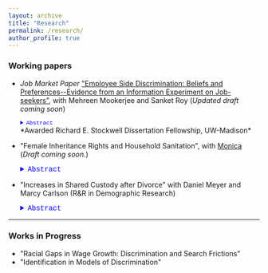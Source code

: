 ```yaml
---
layout: archive
title: "Research"
permalink: /research/
author_profile: true
---
```


### Working papers


- *Job Market Paper*     ["Employee Side Discrimination: Beliefs and Preferences--Evidence from an Information Experiment on Job-seekers"](https://ssc.wisc.edu/~alam4/Alam_JMP.pdf), with Mehreen Mookerjee and Sanket Roy    (*Updated draft coming  soon*)
    <details style="font-size:80%;">  <summary style="color:blue; font-family:courier; font-size:100%; background-color:powderred;"> Abstract</summary>  <br>  In this paper we provide novel evidence on the distribution of workers' preferences on manager's gender and their beleifs on manager's mentorship quality.  We design and conduct a novel within-worker information experiment and embed it in a hypothetical job choice survey for job-seekers. In absence of information on manager quality, on average workers are indifferent between male and female managers. However, given information on manager mentorship quality, workers prefer to work for female managers--willing to give up 1.3-2.2% of average annual wages to work for female managers, on average. Estimating our job choice model for each worker we find 60% of workers prefer to work for female managers, and in the absence of information on manager quality 62% believed male managers to be of better quality. We do not find evidence of such negative beliefs on female manager mentorship among workers whose mothers are more educated than their fathers and among female workers who have majored in science. We corroborate this result of negative beliefs on female manager quality in an ex-post survey where we directly elicit worker beliefs. The results suggest that glass ceilings for females at the managerial level, driven by discrimination by firm executiveswho decide on promotioncould be potentially underestimated. </details>
    *Awarded Richard E. Stockwell Dissertation Fellowship, UW-Madison*
    
- "Female Inheritance Rights and Household Sanitation", with [Monica](https://sites.google.com/view/monicauwmadison) (*Draft coming soon.*)
    <details>  <summary style="color:blue; font-family:courier;"> Abstract</summary>  Health hazards due to open defecation are most prominent in India. Females benefit from toilets in households more than males. In this paper we estimate the impact of increased inheritance rights of females on the presence of a toilet in the household. Daughters being usually married away to the household of the groom, available household level nationally representative data do not have all original (natal) household characteristics – which determines treatment eligibility. Under generic assumptions, we show that when the treatment is partially observed to the researcher, we can derive a lower bound on the average treatment effect in a difference in differences framework. We estimate that the policy increased the probability of the presence of a toilet in the household a woman is married into, by at least 4.3% points. We uncover conditional treatment effects by the age of the daughter at the time of policy implementation and find it to be the largest for the group of females who were the youngest at the time of policy implementation.  </details> 
        
- "Increases in Shared Custody after Divorce" with Daniel Meyer and Marcy Carlson (R&R in Demographic Research)
     <details>  <summary style="color:blue; font-family:courier;"> Abstract</summary>   <br>  This paper provides new evidence on the time trend in shared physical custody after divorce in the U.S., using eight waves of data from the Current Population Survey - Child Support Supplement. We find that the likelihood of shared custody more than doubled between divorces that occurred before 1985 and those in 2010-2014, from 12% to 28%. We show that non-Hispanic Whites and those who are more socioeconomically advantaged are more likely to have shared custody. Using more formal methods we show that the increase cannot be explained by changes in the characteristics of those divorcing; instead, we infer that this is the result of changing norms and policies that favor shared custody. Finally, this paper complements previous analyses using court record data from Wisconsin and shows that while the rate of shared custody in Wisconsin is higher than the national rate, a large increase over time has occurred in the nation as well as in Wisconsin. These changing patterns have important implications for children’s living arrangements and for the parental investments that children receive after their parents’ divorce  </details>
     
---

### Works in Progress
- "Racial Gaps in Wage Growth: Discrimination and Search Frictions"
- "Identification in Models of Discrimination" 
